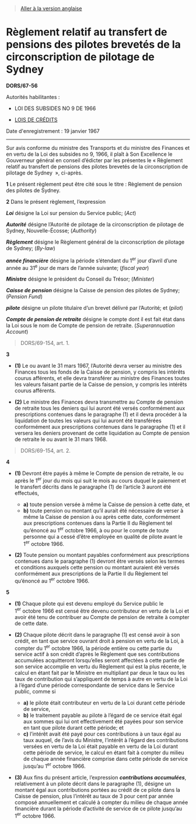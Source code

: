 > [Aller à la version anglaise](/en/Regulations/Statutory%20Orders%20and%20Regulations/67/56.md)

# Règlement relatif au transfert de pensions des pilotes brevetés de la circonscription de pilotage de Sydney

**DORS/67-56**

Autorités habilitantes : 
- LOI DES SUBSIDES NO 9 DE 1966

- [LOIS DE CRÉDITS](/fr/Lois/Lois%20révisées%20du%20Canada/Z/Z-01.md)

Date d'enregistrement : 19 janvier 1967

----------

Sur avis conforme du ministre des Transports et du ministre des Finances et en vertu de la Loi des subsides no 9, 1966, il plaît à Son Excellence le Gouverneur général en conseil d’édicter par les présentes le « Règlement relatif au transfert de pensions des pilotes brevetés de la circonscription de pilotage de Sydney  », ci-après.



**1** Le présent règlement peut être cité sous le titre : Règlement de pension des pilotes de Sydney.



**2** Dans le présent règlement, l’expression

***Loi*** désigne la Loi sur pension du Service public; (*Act*)

***Autorité*** désigne l’Autorité de pilotage de la circonscription de pilotage de Sydney, Nouvelle-Écosse; (*Authority*)

***Règlement*** désigne le Règlement général de la circonscription de pilotage de Sydney; (*By-law*)

***année financière*** désigne la période s’étendant du 1<sup>er</sup> jour d’avril d’une année au 31<sup>e</sup> jour de mars de l’année suivante; (*fiscal year*)

***Ministre*** désigne le président du Conseil du Trésor; (*Minister*)

***Caisse de pension*** désigne la Caisse de pension des pilotes de Sydney; (*Pension Fund*)

***pilote*** désigne un pilote titulaire d’un brevet délivré par l’Autorité; et (*pilot*)

***Compte de pension de retraite*** désigne le compte dont il est fait état dans la Loi sous le nom de Compte de pension de retraite. (*Superannuation Account*)
> DORS/69-154, art. 1.




**3** 

- **(1)** Le ou avant le 31 mars 1967, l’Autorité devra verser au ministre des Finances tous les fonds de la Caisse de pension, y compris les intérêts courus afférents, et elle devra transférer au ministre des Finances toutes les valeurs faisant partie de la Caisse de pension, y compris les intérêts courus afférents.

- **(2)** Le ministre des Finances devra transmettre au Compte de pension de retraite tous les deniers qui lui auront été versés conformément aux prescriptions contenues dans le paragraphe (1) et il devra procéder à la liquidation de toutes les valeurs qui lui auront été transférées conformément aux prescriptions contenues dans le paragraphe (1) et il versera les deniers provenant de cette liquidation au Compte de pension de retraite le ou avant le 31 mars 1968.
> DORS/69-154, art. 2.




**4** 

- **(1)** Devront être payés à même le Compte de pension de retraite, le ou après le 1<sup>er</sup> jour du mois qui suit le mois au cours duquel le paiement et le transfert décrits dans le paragraphe (1) de l’article 3 auront été effectués,
	- **a)** toute pension versée à même la Caisse de pension à cette date, et
	- **b)** toute pension ou montant qu’il aurait été nécessaire de verser à même la Caisse de pension à ou après cette date, conformément aux prescriptions contenues dans la Partie II du Règlement tel qu’énoncé au 1<sup>er</sup> octobre 1966,
à ou pour le compte de toute personne qui a cessé d’être employée en qualité de pilote avant le 1<sup>er</sup> octobre 1966.

- **(2)** Toute pension ou montant payables conformément aux prescriptions contenues dans le paragraphe (1) devront être versés selon les termes et conditions auxquels cette pension ou montant auraient été versés conformément aux prescriptions de la Partie II du Règlement tel qu’énoncé au 1<sup>er</sup> octobre 1966.



**5** 

- **(1)** Chaque pilote qui est devenu employé du Service public le 1<sup>er</sup> octobre 1966 est censé être devenu contributeur en vertu de la Loi et avoir été tenu de contribuer au Compte de pension de retraite à compter de cette date.

- **(2)** Chaque pilote décrit dans le paragraphe (1) est censé avoir à son crédit, en tant que service ouvrant droit à pension en vertu de la Loi, à compter du 1<sup>er</sup> octobre 1966, la période entière ou cette partie du service actif à son crédit d’après le Règlement que ses contributions accumulées acquitteront lorsqu’elles seront affectées à cette partie de son service accomplie en vertu du Règlement qui est la plus récente, le calcul en étant fait par le Ministre en multipliant par deux le taux ou les taux de contribution qui s’appliquent de temps à autre en vertu de la Loi à l’égard d’une période correspondante de service dans le Service public, comme si
	- **a)** le pilote était contributeur en vertu de la Loi durant cette période de service,
	- **b)** le traitement payable au pilote à l’égard de ce service était égal aux sommes qui lui ont effectivement été payées pour son service en tant que pilote durant cette période; et
	- **c)** l’intérêt avait été payé pour ces contributions à un taux égal au taux auquel, de l’avis du Ministre, l’intérêt à l’égard des contributions versées en vertu de la Loi était payable en vertu de la Loi durant cette période de service, le calcul en étant fait à compter du milieu de chaque année financière comprise dans cette période de service jusqu’au 1<sup>er</sup> octobre 1966.

- **(3)** Aux fins du présent article, l’expression ***contributions accumulées***, relativement à un pilote décrit dans le paragraphe (1), désigne un montant égal aux contributions portées au crédit de ce pilote dans la Caisse de pension, plus l’intérêt au taux de 3 pour cent par année composé annuellement et calculé à compter du milieu de chaque année financière durant la période d’activité de service de ce pilote jusqu’au 1<sup>er</sup> octobre 1966.


